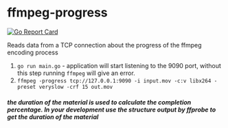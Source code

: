 # ffmpeg-progress

[![Go Report Card](https://goreportcard.com/badge/github.com/AlexanderOkhrimenko/ffmpeg-progress)](https://goreportcard.com/report/github.com/AlexanderOkhrimenko/ffmpeg-progress)

Reads data from a TCP connection about the progress of the ffmpeg encoding process

1. ```go run main.go``` - application will start listening to the 9090 port, without this step running ````ffmpeg```` will give an error.
2. ```ffmpeg -progress tcp://127.0.0.1:9090 -i input.mov -c:v libx264 -preset veryslow -crf 15 out.mov```
##### the duration of the material is used to calculate the completion percentage. In your development use the structure output by ffprobe to get the duration of the material
